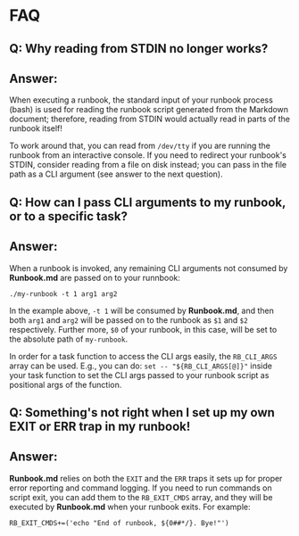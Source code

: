 # FAQ

## Q: Why reading from STDIN no longer works?
## Answer:
When executing a runbook, the standard input of your runbook process (bash) is
used for reading the runbook script generated from the Markdown document; therefore,
reading from STDIN would actually read in parts of the runbook itself!

To work around that, you can read from `/dev/tty` if you are running the runbook
from an interactive console. If you need to redirect your runbook's STDIN, consider
reading from a file on disk instead; you can pass in the file path as a CLI argument
(see answer to the next question).


## Q: How can I pass CLI arguments to my runbook, or to a specific task?
## Answer:
When a runbook is invoked, any remaining CLI arguments not consumed by **Runbook.md**
are passed on to your runnbook:

    ./my-runbook -t 1 arg1 arg2

In the example above, `-t 1` will be consumed by **Runbook.md**, and then
both `arg1` and `arg2` will be passed on to the runbook as `$1` and `$2` respectively.
Further more, `$0` of your runbook, in this case, will be set to the absolute path of
`my-runbook`.

In order for a task function to access the CLI args easily, the `RB_CLI_ARGS` array
can be used. E.g., you can do: `set -- "${RB_CLI_ARGS[@]}"` inside your task function
to set the CLI args passed to your runbook script as positional args of the function.

## Q: Something's not right when I set up my own EXIT or ERR trap in my runbook!
## Answer:
**Runbook.md** relies on both the `EXIT` and the `ERR` traps it sets up for
proper error reporting and command logging. If you need to run commands on
script exit, you can add them to the `RB_EXIT_CMDS` array, and they will be
executed by **Runbook.md** when your runbook exits. For example:

    RB_EXIT_CMDS+=('echo "End of runbook, ${0##*/}. Bye!"')
